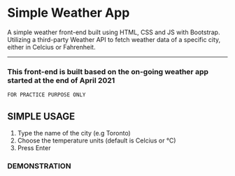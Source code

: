 # Simple Weather App
A simple weather front-end built using HTML, CSS and JS with Bootstrap.
Utilizing a third-party Weather API to fetch weather data of a specific city, either in Celcius or Fahrenheit.

---
### This front-end is built based on the on-going weather app started at the end of April 2021
`FOR PRACTICE PURPOSE ONLY`

## SIMPLE USAGE
1. Type the name of the city (e.g Toronto)
2. Choose the temperature units (default is Celcius or °C)
3. Press Enter

### DEMONSTRATION
